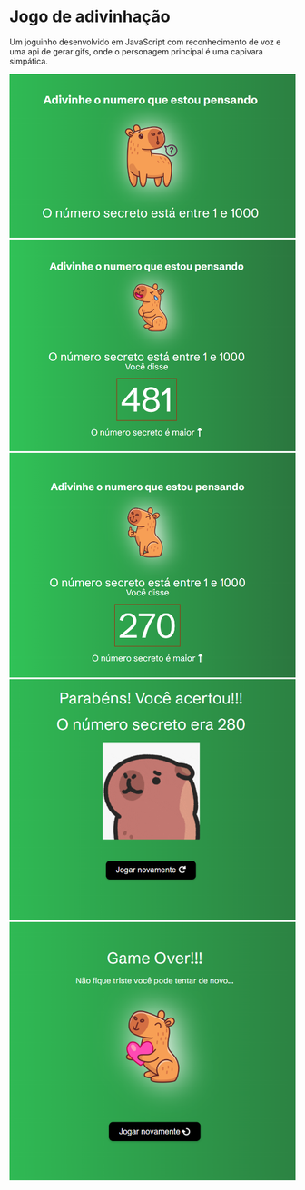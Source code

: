 # Jogo de adivinhação
Um joguinho desenvolvido em JavaScript com reconhecimento de voz e uma api de gerar gifs, onde o personagem principal é uma capivara simpática.
<div align="center">
<img src="t1.png"  frameBorder="0"  allowFullScreen>
<img src="t2.png"  frameBorder="0"  allowFullScreen>
<img src="t3.png"  frameBorder="0"  allowFullScreen>
<img src="t4.png"  frameBorder="0"  allowFullScreen>
<img src="t5.png"  frameBorder="0"  allowFullScreen>
</div>
